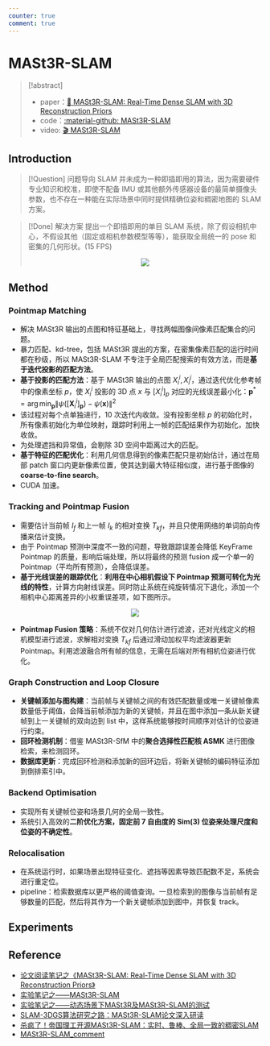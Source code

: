 ```yaml
---
counter: true
comment: true
---
```


# MASt3R-SLAM

> [!abstract]
> - paper：[:book: MASt3R-SLAM: Real-Time Dense SLAM with 3D Reconstruction Priors](https://arxiv.org/abs/2412.12392)
> - code：[:material-github: MASt3R-SLAM](https://github.com/rmurai0610/MASt3R-SLAM)
> - video: [:clapper: MASt3R-SLAM](https://youtu.be/wozt71NBFTQ)

## Introduction

> [!Question] 问题导向
> SLAM 并未成为一种即插即用的算法，因为需要硬件专业知识和校准，即使不配备 IMU 或其他额外传感器设备的最简单摄像头参数，也不存在一种能在实际场景中同时提供精确位姿和稠密地图的 SLAM 方案。

> [!Done] 解决方案
> 提出一个即插即用的单目 SLAM 系统，除了假设相机中心，不假设其他（固定或相机参数模型等等），能获取全局统一的 pose 和密集的几何形状。(15 FPS)
> <center><img src="https://cdn.jsdelivr.net/gh/jujimeizuo/note@gh-pages/assets/images/cv/slam/mast3r-slam-2.jpg"></center>

## Method

### Pointmap Matching

- 解决 MASt3R 输出的点图和特征基础上，寻找两幅图像间像素匹配集合的问题。
- 暴力匹配、kd-tree，包括 MASt3R 提出的方案，在密集像素匹配的运行时间都在秒级，所以 MASt3R-SLAM 不专注于全局匹配搜索的有效方法，而是**基于迭代投影的匹配方法**。
- **基于投影的匹配方法**：基于 MASt3R 输出的点图 $X_i^i, X_i^j$，通过迭代优化参考帧中的像素坐标 $p$，使 $X_i^i$ 投影的 3D 点 $x$ 与 $[X_i^i]_p$ 对应的光线误差最小化：$\mathbf{p}^*=\arg\min_\mathbf{p}\left\|\psi\left([\mathbf{X}_i^i]_\mathbf{p}\right)-\psi\left(\mathbf{x}\right)\right\|^2$
- 该过程对每个点单独进行，10 次迭代内收敛。没有投影坐标 $p$ 的初始化时，所有像素初始化为单位映射，跟踪时利用上一帧的匹配结果作为初始化，加快收敛。
- 为处理遮挡和异常值，会剔除 3D 空间中距离过大的匹配。
- **基于特征的匹配优化**：利用几何信息得到的像素匹配只是初始估计，通过在局部 patch 窗口内更新像素位置，使其达到最大特征相似度，进行基于图像的**coarse-to-fine search**。
- CUDA 加速。

### Tracking and Pointmap Fusion

- 需要估计当前帧 $I_f$ 和上一帧 $I_k$ 的相对变换 $T_{kf}$，并且只使用网络的单词前向传播来估计变换。
- 由于 Pointmap 预测中深度不一致的问题，导致跟踪误差会降低 KeyFrame Pointmap 的质量，影响后端处理，所以将最终的预测 fusion 成一个单一的 Pointmap（平均所有预测），会降低误差。
- **基于光线误差的跟踪优化**：**利用在中心相机假设下 Pointmap 预测可转化为光线的特性**，计算方向射线误差。同时防止系统在纯旋转情况下退化，添加一个相机中心距离差异的小权重误差项，如下图所示。

<center><img src="https://cdn.jsdelivr.net/gh/jujimeizuo/note@gh-pages/assets/images/cv/slam/mast3r-slam-1.jpg"></center>

- **Pointmap Fusion 策略**：系统不仅对几何估计进行滤波，还对光线定义的相机模型进行滤波，求解相对变换 $T_{kf}$ 后通过滑动加权平均滤波器更新 Pointmap。利用滤波融合所有帧的信息，无需在后端对所有相机位姿进行优化。

### Graph Construction and Loop Closure

- **关键帧添加与图构建**：当前帧与关键帧之间的有效匹配数量或唯一关键帧像素数量低于阈值，会降当前帧添加为新的关键帧，并且在图中添加一条从新关键帧到上一关键帧的双向边到 list 中，这样系统能够按时间顺序对估计的位姿进行约束。
- **回环检测机制**：借鉴 MASt3R-SfM 中的**聚合选择性匹配核 ASMK** 进行图像检索，来检测回环。
- **数据库更新**：完成回环检测和添加新的回环边后，将新关键帧的编码特征添加到倒排索引中。

### Backend Optimisation

- 实现所有关键帧位姿和场景几何的全局一致性。
- 系统引入高效的**二阶优化方案，固定前 7 自由度的 Sim(3) 位姿来处理尺度和位姿的不确定性**。

### Relocalisation

- 在系统运行时，如果场景出现特征变化、遮挡等因素导致匹配数不足，系统会进行重定位。
- pipeline：检索数据库以更严格的阈值查询。一旦检索到的图像与当前帧有足够数量的匹配，然后将其作为一个新关键帧添加到图中，并恢复 track。

## Experiments

## Reference

- [论文阅读笔记之《MASt3R-SLAM: Real-Time Dense SLAM with 3D Reconstruction Priors》](https://kwanwaipang.github.io/File/Blogs/Poster/MASt3R-SLAM.html#dust3r:-geometric-3d-vision-made-easy)
- [实验笔记之——MASt3R-SLAM](https://kwanwaipang.github.io/MASt3R-SLAM/)
- [实验笔记之——动态场景下MASt3R及MASt3R-SLAM的测试](https://kwanwaipang.github.io/Dynamic-MASt3R/)
- [SLAM-3DGS算法研究之路：MASt3R-SLAM论文深入研读](https://zhuanlan.zhihu.com/p/17982445115)
- [杀疯了！帝国理工开源MASt3R-SLAM：实时、鲁棒、全局一致的稠密SLAM](https://zhuanlan.zhihu.com/p/14345405887)
- [MASt3R-SLAM_comment](https://github.com/KwanWaiPang/MASt3R-SLAM_comment)

